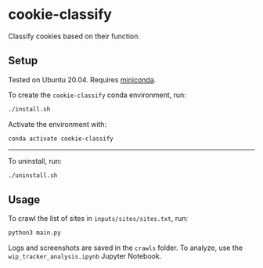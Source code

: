 # cookie-classify

Classify cookies based on their function.

## Setup

Tested on Ubuntu 20.04. Requires [miniconda](https://docs.conda.io/en/latest/miniconda.html).

To create the `cookie-classify` conda environment, run:

```bash
./install.sh
```

Activate the environment with:

```bash
conda activate cookie-classify
```

---

To uninstall, run:
```bash
./uninstall.sh
```

## Usage

To crawl the list of sites in `inputs/sites/sites.txt`, run:

```bash
python3 main.py
```

Logs and screenshots are saved in the `crawls` folder. To analyze, use the `wip_tracker_analysis.ipynb` Jupyter Notebook.
